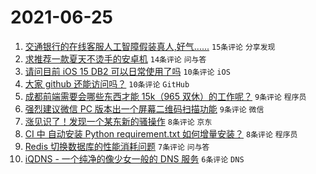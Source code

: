 # 2021-06-25

1. [交通银行的在线客服人工智障假装真人,好气......](https://www.v2ex.com/t/785663) `15条评论` `分享发现`
1. [求推荐一款夏天不烫手的安卓机](https://www.v2ex.com/t/785664) `14条评论` `问与答`
1. [请问目前 iOS 15 DB2 可以日常使用了吗](https://www.v2ex.com/t/785687) `10条评论` `iOS`
1. [大家 github 还能访问吗？](https://www.v2ex.com/t/785675) `10条评论` `GitHub`
1. [成都前端需要会哪些东西才能 15k（965 双休）的工作呢？](https://www.v2ex.com/t/785688) `9条评论` `程序员`
1. [强烈建议微信 PC 版本出一个屏幕二维码扫描功能](https://www.v2ex.com/t/785684) `9条评论` `微信`
1. [涨见识了！发现一个某东新的骚操作](https://www.v2ex.com/t/785685) `8条评论` `京东`
1. [CI 中 自动安装 Python requirement.txt 如何增量安装？](https://www.v2ex.com/t/785679) `8条评论` `程序员`
1. [Redis 切换数据库的性能消耗问题](https://www.v2ex.com/t/785665) `7条评论` `问与答`
1. [iQDNS - 一个纯净的像少女一般的 DNS 服务](https://www.v2ex.com/t/785666) `6条评论` `DNS`
